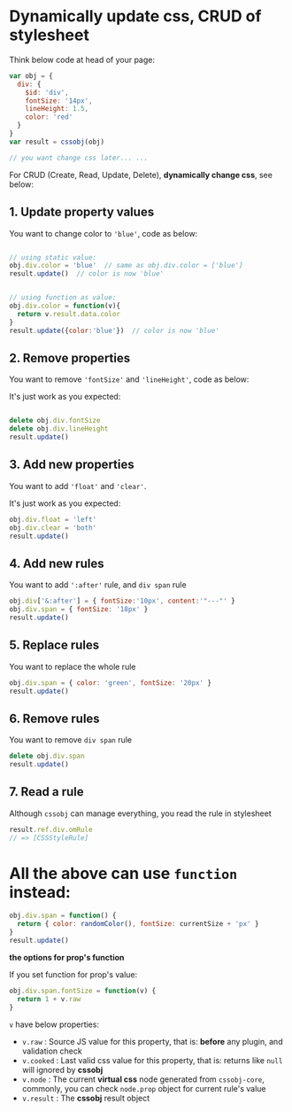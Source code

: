 # Dynamically update css, CRUD of stylesheet

Think below code at head of your page:

```javascript
var obj = {
  div: {
    $id: 'div',
    fontSize: '14px',
    lineHeight: 1.5,
    color: 'red'
  }
}
var result = cssobj(obj)

// you want change css later... ...
```


For CRUD (Create, Read, Update, Delete), **dynamically change css**, see below:

## 1. Update property values

You want to change color to `'blue'`, code as below:

```javascript

// using static value:
obj.div.color = 'blue'  // same as obj.div.color = ['blue']
result.update()  // color is now 'blue'


// using function as value:
obj.div.color = function(v){
  return v.result.data.color
}
result.update({color:'blue'})  // color is now 'blue'

```

## 2. Remove properties

You want to remove `'fontSize'` and `'lineHeight'`, code as below:

It's just work as you expected:

```javascript

delete obj.div.fontSize
delete obj.div.lineHeight
result.update()

```

## 3. Add new properties

You want to add `'float'` and `'clear'`.

It's just work as you expected:

```javascript
obj.div.float = 'left'
obj.div.clear = 'both'
result.update()
```

## 4. Add new rules

You want to add `':after'` rule, and `div span` rule

```javascript
obj.div['&:after'] = { fontSize:'10px', content:'"---"' }
obj.div.span = { fontSize: '18px' }
result.update()
```

## 5. Replace rules

You want to replace the whole rule

```javascript
obj.div.span = { color: 'green', fontSize: '20px' }
result.update()
```

## 6. Remove rules

You want to remove `div span` rule

```javascript
delete obj.div.span
result.update()
```

## 7. Read a rule

Although `cssobj` can manage everything, you read the rule in stylesheet

```javascript
result.ref.div.omRule
// => [CSSStyleRule]
```

# All the above can use `function` instead:

```javascript
obj.div.span = function() {
  return { color: randomColor(), fontSize: currentSize + 'px' }
}
result.update()
```

**the options for prop's function**

If you set function for prop's value:

```javascript
obj.div.span.fontSize = function(v) {
  return 1 + v.raw
}

```

`v` have below properties:

 - `v.raw` : Source JS value for this property, that is: **before** any plugin, and validation check
 - `v.cooked` : Last valid css value for this property, that is: returns like `null` will ignored by **cssobj**
 - `v.node` : The current **virtual css** node generated from `cssobj-core`, commonly, you can check `node.prop` object for current rule's value
 - `v.result` : The **cssobj** result object
